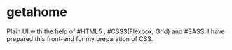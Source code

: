 # getahome
Plain UI with the help of #HTML5 , #CSS3(Flexbox, Grid) and #SASS. I have prepared this front-end for my preparation of CSS.
